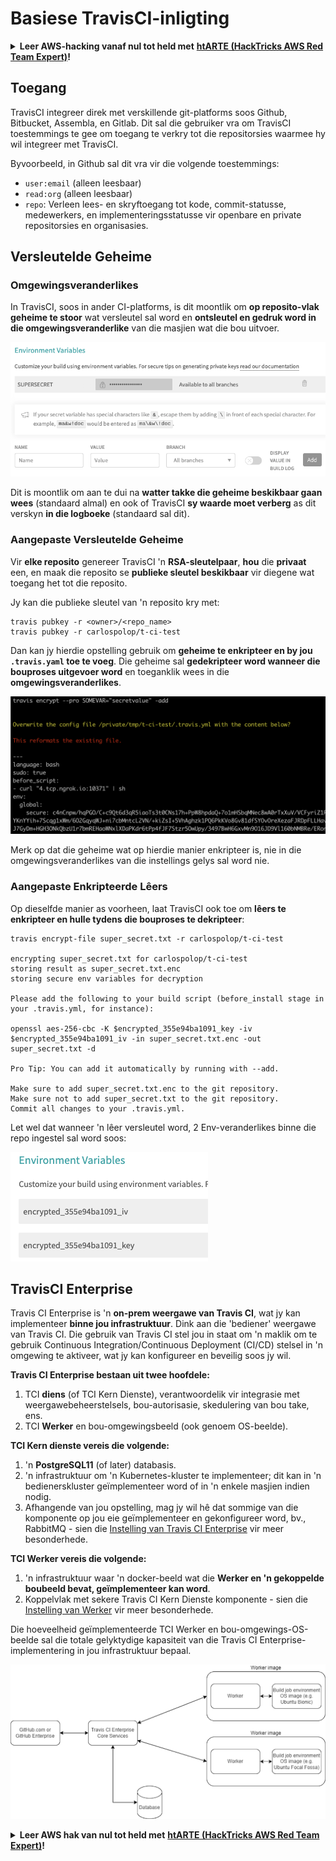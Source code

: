 # Basiese TravisCI-inligting

<details>

<summary><strong>Leer AWS-hacking vanaf nul tot held met</strong> <a href="https://training.hacktricks.xyz/courses/arte"><strong>htARTE (HackTricks AWS Red Team Expert)</strong></a><strong>!</strong></summary>

Ander maniere om HackTricks te ondersteun:

* As jy wil sien dat jou **maatskappy geadverteer word in HackTricks** of **HackTricks aflaai in PDF-formaat** Kontroleer die [**INSKRYWINGSPLANNE**](https://github.com/sponsors/carlospolop)!
* Kry die [**amptelike PEASS & HackTricks swag**](https://peass.creator-spring.com)
* Ontdek [**Die PEASS-familie**](https://opensea.io/collection/the-peass-family), ons versameling eksklusiewe [**NFT's**](https://opensea.io/collection/the-peass-family)
* **Sluit aan by die** 💬 [**Discord-groep**](https://discord.gg/hRep4RUj7f) of die [**telegram-groep**](https://t.me/peass) of **volg** ons op **Twitter** 🐦 [**@hacktricks\_live**](https://twitter.com/hacktricks\_live)**.**
* **Deel jou haktruuks deur PR's in te dien by die** [**HackTricks**](https://github.com/carlospolop/hacktricks) en [**HackTricks Cloud**](https://github.com/carlospolop/hacktricks-cloud) github-opslag.

</details>

## Toegang

TravisCI integreer direk met verskillende git-platforms soos Github, Bitbucket, Assembla, en Gitlab. Dit sal die gebruiker vra om TravisCI toestemmings te gee om toegang te verkry tot die repositorsies waarmee hy wil integreer met TravisCI.

Byvoorbeeld, in Github sal dit vra vir die volgende toestemmings:

* `user:email` (alleen leesbaar)
* `read:org` (alleen leesbaar)
* `repo`: Verleen lees- en skryftoegang tot kode, commit-statusse, medewerkers, en implementeringsstatusse vir openbare en private repositorsies en organisasies.

## Versleutelde Geheime

### Omgewingsveranderlikes

In TravisCI, soos in ander CI-platforms, is dit moontlik om **op reposito-vlak geheime te stoor** wat versleutel sal word en **ontsleutel en gedruk word in die omgewingsveranderlike** van die masjien wat die bou uitvoer.

![](<../../.gitbook/assets/image (203).png>)

Dit is moontlik om aan te dui na **watter takke die geheime beskikbaar gaan wees** (standaard almal) en ook of TravisCI **sy waarde moet verberg** as dit verskyn **in die logboeke** (standaard sal dit).

### Aangepaste Versleutelde Geheime

Vir **elke reposito** genereer TravisCI 'n **RSA-sleutelpaar**, **hou** die **privaat** een, en maak die reposito se **publieke sleutel beskikbaar** vir diegene wat toegang het tot die reposito.

Jy kan die publieke sleutel van 'n reposito kry met:
```
travis pubkey -r <owner>/<repo_name>
travis pubkey -r carlospolop/t-ci-test
```
Dan kan jy hierdie opstelling gebruik om **geheime te enkripteer en by jou `.travis.yaml` toe te voeg**. Die geheime sal **gedekripteer word wanneer die bouproses uitgevoer word** en toeganklik wees in die **omgewingsveranderlikes**.

![](<../../.gitbook/assets/image (139).png>)

Merk op dat die geheime wat op hierdie manier enkripteer is, nie in die omgewingsveranderlikes van die instellings gelys sal word nie.

### Aangepaste Enkripteerde Lêers

Op dieselfde manier as voorheen, laat TravisCI ook toe om **lêers te enkripteer en hulle tydens die bouproses te dekripteer**:
```
travis encrypt-file super_secret.txt -r carlospolop/t-ci-test

encrypting super_secret.txt for carlospolop/t-ci-test
storing result as super_secret.txt.enc
storing secure env variables for decryption

Please add the following to your build script (before_install stage in your .travis.yml, for instance):

openssl aes-256-cbc -K $encrypted_355e94ba1091_key -iv $encrypted_355e94ba1091_iv -in super_secret.txt.enc -out super_secret.txt -d

Pro Tip: You can add it automatically by running with --add.

Make sure to add super_secret.txt.enc to the git repository.
Make sure not to add super_secret.txt to the git repository.
Commit all changes to your .travis.yml.
```
Let wel dat wanneer 'n lêer versleutel word, 2 Env-veranderlikes binne die repo ingestel sal word soos:

![](<../../.gitbook/assets/image (170).png>)

## TravisCI Enterprise

Travis CI Enterprise is 'n **on-prem weergawe van Travis CI**, wat jy kan implementeer **binne jou infrastruktuur**. Dink aan die 'bediener' weergawe van Travis CI. Die gebruik van Travis CI stel jou in staat om 'n maklik om te gebruik Continuous Integration/Continuous Deployment (CI/CD) stelsel in 'n omgewing te aktiveer, wat jy kan konfigureer en beveilig soos jy wil.

**Travis CI Enterprise bestaan uit twee hoofdele:**

1. TCI **diens** (of TCI Kern Dienste), verantwoordelik vir integrasie met weergawebeheerstelsels, bou-autorisasie, skedulering van bou take, ens.
2. TCI **Werker** en bou-omgewingsbeeld (ook genoem OS-beelde).

**TCI Kern dienste vereis die volgende:**

1. 'n **PostgreSQL11** (of later) databasis.
2. 'n infrastruktuur om 'n Kubernetes-kluster te implementeer; dit kan in 'n bedienerskluster geïmplementeer word of in 'n enkele masjien indien nodig.
3. Afhangende van jou opstelling, mag jy wil hê dat sommige van die komponente op jou eie geïmplementeer en gekonfigureer word, bv., RabbitMQ - sien die [Instelling van Travis CI Enterprise](https://docs.travis-ci.com/user/enterprise/tcie-3.x-setting-up-travis-ci-enterprise/) vir meer besonderhede.

**TCI Werker vereis die volgende:**

1. 'n infrastruktuur waar 'n docker-beeld wat die **Werker en 'n gekoppelde boubeeld bevat, geïmplementeer kan word**.
2. Koppelvlak met sekere Travis CI Kern Dienste komponente - sien die [Instelling van Werker](https://docs.travis-ci.com/user/enterprise/setting-up-worker/) vir meer besonderhede.

Die hoeveelheid geïmplementeerde TCI Werker en bou-omgewings-OS-beelde sal die totale gelyktydige kapasiteit van die Travis CI Enterprise-implementering in jou infrastruktuur bepaal.

![](<../../.gitbook/assets/image (199).png>)

<details>

<summary><strong>Leer AWS hak van nul tot held met</strong> <a href="https://training.hacktricks.xyz/courses/arte"><strong>htARTE (HackTricks AWS Red Team Expert)</strong></a><strong>!</strong></summary>

Ander maniere om HackTricks te ondersteun:

* As jy wil sien dat jou **maatskappy geadverteer word in HackTricks** of **HackTricks in PDF aflaai** Kyk na die [**INSKRYWINGSPLANNE**](https://github.com/sponsors/carlospolop)!
* Kry die [**amptelike PEASS & HackTricks swag**](https://peass.creator-spring.com)
* Ontdek [**Die PEASS Familie**](https://opensea.io/collection/the-peass-family), ons versameling eksklusiewe [**NFTs**](https://opensea.io/collection/the-peass-family)
* **Sluit aan by die** 💬 [**Discord groep**](https://discord.gg/hRep4RUj7f) of die [**telegram groep**](https://t.me/peass) of **volg** ons op **Twitter** 🐦 [**@hacktricks\_live**](https://twitter.com/hacktricks\_live)**.**
* **Deel jou haktruuks deur PR's in te dien by die** [**HackTricks**](https://github.com/carlospolop/hacktricks) en [**HackTricks Cloud**](https://github.com/carlospolop/hacktricks-cloud) github repos.

</details>
